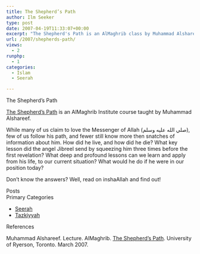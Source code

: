 ```yaml
---
title: The Shepherd’s Path
author: Ilm Seeker
type: post
date: 2007-04-19T11:33:07+00:00
excerpt: "The Shepherd's Path is an AlMaghrib class by Muhammad Alshareef; all about the life of the Messenger of Allah--his actions, his lessons, his trials."
url: /2007/shepherds-path/
views:
  - 2
runphp:
  - 1
categories:
  - Islam
  - Seerah

---
```

<div class="miniTitle">
  The Shepherd&#8217;s Path
</div>

[The Shepherd&#8217;s Path][1] is an AlMaghrib Institute course taught by Muhammad Alshareef.

While many of us claim to love the Messenger of Allah (صلي الله عليه وسلم), few of us follow his path, and fewer still know more then snatches of information about him. How did he live, and how did he die? What key lesson did the angel Jibreel send by squeezing him three times before the first revelation? What deep and profound lessons can we learn and apply from his life, to our current situation? What would he do if he were in our position today?

Don&#8217;t know the answers? Well, read on inshaAllah and find out!

<div class="miniTitle">
  Posts
</div>

<?php
    PostFinder("+\"Muhammad Alshareef\" +The +Path +\"University of Ryerson\"");
?>

<div class="miniTitle">
  Primary Categories
</div>

  * [Seerah][2]
  * [Tazkiyyah][3]

<div id="referencesTitle">
  References
</div>

<p class="reference">
  Muhammad Alshareef. Lecture. AlMaghrib. <a href="http://www.almaghrib.org/seminar_seerah.php">The Shepherd’s Path</a>. University of Ryerson, Toronto. March 2007.
</p>

 [1]: http://www.almaghrib.org/seerah.html
 [2]: /category/islam/seerah/
 [3]: /category/islam/tazkiyyah/